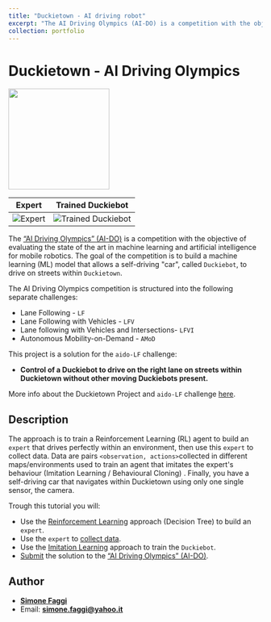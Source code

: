 ```yaml
---
title: "Duckietown - AI driving robot"
excerpt: "The AI Driving Olympics (AI-DO) is a competition with the objective of evaluating the state of the art in machine learning and artificial intelligence for mobile robotics. The goal of the competition is to build a machine learning (ML) model that allows a self-driving car, called Duckiebot, to drive on streets within Duckietown. <br/><img src='Duckietown_logo.png'>"
collection: portfolio
---
```

# Duckietown - AI Driving Olympics
<a href="http://aido.duckietown.org"><img width="200" src="https://www.duckietown.org/wp-content/uploads/2018/12/AIDO_no_text-e1544555660271.png"/></a>

Expert            |  Trained Duckiebot
:-------------------------:|:-------------------------:
![Expert](./media/gifs/duckie.gif)  |  ![Trained Duckiebot](./media/gifs/duckiebot.gif)

The [“AI Driving Olympics” (AI-DO)](http://aido.duckietown.org/) is a competition with the objective of 
evaluating the state of the art in machine learning and artificial intelligence for mobile robotics.
The goal of the competition is to build a machine learning (ML) model that allows a self-driving "car", called `Duckiebot`, to drive on streets within `Duckietown`.

The AI Driving Olympics competition is structured into the following separate challenges:
* Lane Following - `LF` 
* Lane Following with Vehicles - `LFV`
* Lane following with Vehicles and Intersections- `LFVI`
* Autonomous Mobility-on-Demand - `AMoD`

This project is a solution for the `aido-LF` challenge: 
* **Control of a Duckiebot to drive on the right lane on streets within Duckietown without other moving Duckiebots present.**

More info about the Duckietown Project and `aido-LF` challenge [here](http://aido.duckietown.org/).

## Description

The approach is to train a Reinforcement Learning (RL) agent to build an `expert` that drives 
perfectly within an environment, then use this `expert` to collect data. 
Data are pairs `<observation, actions>`collected in different maps/environments used to train an agent that imitates the expert's behaviour (Imitation Learning / Behavioural Cloning) .
Finally, you have a self-driving car that navigates within Duckietown using only one single sensor, the camera.

Trough this tutorial you will:
* Use the [Reinforcement Learning](duckietown_rl) approach (Decision Tree) to build an `expert`.
* Use the `expert` to [collect data](duckietown_il/collect_data.py).
* Use the [Imitation Learning](duckietown_il) approach to train the `Duckiebot`.
* [Submit](submission) the solution to the [“AI Driving Olympics” (AI-DO)](http://aido.duckietown.org/).

## Author
* **[Simone Faggi](https://github.com/FaMoSi)**
* Email: **simone.faggi@yahoo.it**





